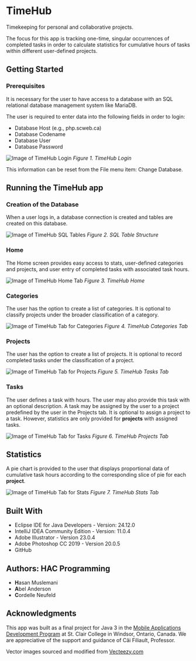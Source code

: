 # TimeHub
Timekeeping for personal and collaborative projects.

The focus for this app is tracking one-time, singular occurrences of completed tasks in order to calculate statistics for cumulative hours of tasks within different user-defined projects.

## Getting Started

### Prerequisites

It is necessary for the user to have access to a database with an SQL relational database management system like MariaDB.

The user is required to enter data into the following fields in order to login:

* Database Host (e.g., php.scweb.ca)
* Database Codename
* Database User
* Database Password

![Image of TimeHub Login](README-TimeHubLogin.png)
*Figure 1. TimeHub Login*

This information can be reset from the File menu item: Change Database.

## Running the TimeHub app

### Creation of the Database

When a user logs in, a database connection is created and tables are created on this database.

![Image of TimeHub SQL Tables](README-TimeHubTables.png)
*Figure 2. SQL Table Structure*

### Home

The Home screen provides easy access to stats, user-defined categories and projects, and user entry of completed tasks with associated task hours.

![Image of TimeHub Home Tab](README-TimeHubHome.png)
*Figure 3. TimeHub Home*

### Categories

The user has the option to create a list of categories. It is optional to classify projects under the broader classification of a category.

![Image of TimeHub Tab for Categories](README-TimeHubCategories.png)
*Figure 4. TimeHub Categories Tab*

### Projects

The user has the option to create a list of projects. It is optional to record completed tasks under the classification of a project.

![Image of TimeHub Tab for Projects](README-TimeHubProjects.png)
*Figure 5. TimeHub Tasks Tab*

### Tasks

The user defines a task with hours. The user may also provide this task with an optional description. A task may be assigned by the user to a project predefined by the user in the Projects tab. It is optional to assign a project to a task. However, statistics are only provided for **projects** with assigned tasks.

![Image of TimeHub Tab for Tasks](README-TimeHubTasks.png)
*Figure 6. TimeHub Projects Tab*

## Statistics

A pie chart is provided to the user that displays proportional data of cumulative task hours according to the corresponding slice of pie for each **project**.

![Image of TimeHub Tab for Stats](README-TimeHubStats.png)
*Figure 7. TimeHub Stats Tab*

## Built With

* Eclipse IDE for Java Developers - Version: 24.12.0
* IntelliJ IDEA Community Edition - Version: 11.0.4
* Adobe Illustrator - Version 23.0.4
* Adobe Photoshop CC 2019 - Version 20.0.5
* GitHub

## Authors: HAC Programming

* **H**asan Muslemani
* **A**bel Anderson
* **C**ordelle Neufeld

## Acknowledgments

This app was built as a final project for Java 3 in the [Mobile Applications Development Program](http://www.stclaircollege.ca/programs/postsec/mobile_app_dev/) at St. Clair College in Windsor, Ontario, Canada. We are appreciative of the support and guidance of Câi Filiault, Professor.

Vector images sourced and modified from [Vecteezy.com](https://www.vecteezy.com)

